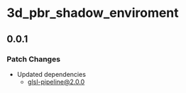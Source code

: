 # 3d_pbr_shadow_enviroment

## 0.0.1

### Patch Changes

- Updated dependencies
  - glsl-pipeline@2.0.0
